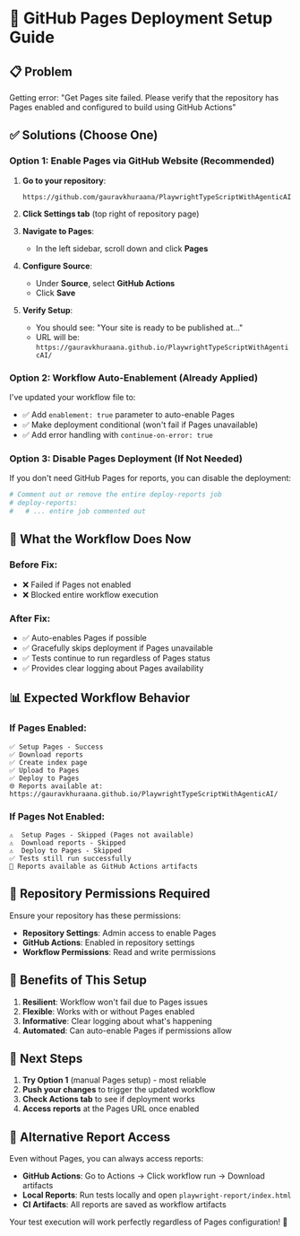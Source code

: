 # 🚀 GitHub Pages Deployment Setup Guide

## 📋 Problem
Getting error: "Get Pages site failed. Please verify that the repository has Pages enabled and configured to build using GitHub Actions"

## ✅ Solutions (Choose One)

### Option 1: Enable Pages via GitHub Website (Recommended)

1. **Go to your repository**: 
   ```
   https://github.com/gauravkhuraana/PlaywrightTypeScriptWithAgenticAI
   ```

2. **Click Settings tab** (top right of repository page)

3. **Navigate to Pages**:
   - In the left sidebar, scroll down and click **Pages**

4. **Configure Source**:
   - Under **Source**, select **GitHub Actions**
   - Click **Save**

5. **Verify Setup**:
   - You should see: "Your site is ready to be published at..."
   - URL will be: `https://gauravkhuraana.github.io/PlaywrightTypeScriptWithAgenticAI/`

### Option 2: Workflow Auto-Enablement (Already Applied)

I've updated your workflow file to:
- ✅ Add `enablement: true` parameter to auto-enable Pages
- ✅ Make deployment conditional (won't fail if Pages unavailable)
- ✅ Add error handling with `continue-on-error: true`

### Option 3: Disable Pages Deployment (If Not Needed)

If you don't need GitHub Pages for reports, you can disable the deployment:

```yaml
# Comment out or remove the entire deploy-reports job
# deploy-reports:
#   # ... entire job commented out
```

## 🎯 What the Workflow Does Now

### Before Fix:
- ❌ Failed if Pages not enabled
- ❌ Blocked entire workflow execution

### After Fix:
- ✅ Auto-enables Pages if possible
- ✅ Gracefully skips deployment if Pages unavailable
- ✅ Tests continue to run regardless of Pages status
- ✅ Provides clear logging about Pages availability

## 📊 Expected Workflow Behavior

### If Pages Enabled:
```
✅ Setup Pages - Success
✅ Download reports
✅ Create index page  
✅ Upload to Pages
✅ Deploy to Pages
🌐 Reports available at: https://gauravkhuraana.github.io/PlaywrightTypeScriptWithAgenticAI/
```

### If Pages Not Enabled:
```
⚠️  Setup Pages - Skipped (Pages not available)
⚠️  Download reports - Skipped
⚠️  Deploy to Pages - Skipped
✅ Tests still run successfully
📁 Reports available as GitHub Actions artifacts
```

## 🔧 Repository Permissions Required

Ensure your repository has these permissions:
- **Repository Settings**: Admin access to enable Pages
- **GitHub Actions**: Enabled in repository settings
- **Workflow Permissions**: Read and write permissions

## 🎁 Benefits of This Setup

1. **Resilient**: Workflow won't fail due to Pages issues
2. **Flexible**: Works with or without Pages enabled
3. **Informative**: Clear logging about what's happening
4. **Automated**: Can auto-enable Pages if permissions allow

## 🚀 Next Steps

1. **Try Option 1** (manual Pages setup) - most reliable
2. **Push your changes** to trigger the updated workflow
3. **Check Actions tab** to see if deployment works
4. **Access reports** at the Pages URL once enabled

## 🔗 Alternative Report Access

Even without Pages, you can always access reports:
- **GitHub Actions**: Go to Actions → Click workflow run → Download artifacts
- **Local Reports**: Run tests locally and open `playwright-report/index.html`
- **CI Artifacts**: All reports are saved as workflow artifacts

Your test execution will work perfectly regardless of Pages configuration! 🎉
